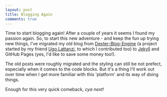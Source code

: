 ```yaml
---
layout: post
title: Blogging Again
comments: true
---
```


Time to start blogging again! 
After a couple of years it seems I found my passion again.
So, to start this new adventure - and keep the fun up trying new things, I've migrated my old blog from [Dexter-Blog-Engine](https://github.com/imperugo/Dexter-Blog-Engine)
(a project started by my friend [Ugo Lattanzi](http://tostring.it/), to which I contributed too) to [Jekyll](http://jekyllrb.com/) and GitHub Pages (yes, I'd like to save some money too!).

The old posts were roughly migrated and the styling can still be not prefect, especially when it comes to the code blocks.
But it's a thing I'll work out over time when I get more familiar with this 'platform' and its way of doing things.

Enough for this very quick comeback, _cya next!_